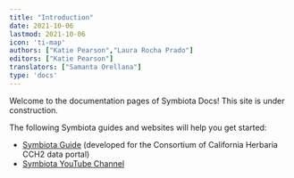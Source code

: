 ```yaml
---
title: "Introduction"
date: 2021-10-06
lastmod: 2021-10-06
icon: 'ti-map'
authors: ["Katie Pearson","Laura Rocha Prado"]
editors: ["Katie Pearson"]
translators: ["Samanta Orellana"]
type: 'docs'
---
```


Welcome to the documentation pages of Symbiota Docs! This site is under construction.

The following Symbiota guides and websites will help you get started:
* [Symbiota Guide](https://github.com/BioKIC/Symbiota-light/blob/master/docs/SymbiotaGuide_v5.pdf) (developed for the Consortium of California Herbaria CCH2 data portal)
* [Symbiota YouTube Channel](https://www.youtube.com/channel/UC7glMVLRnTA6ES3VTsci7iQ)
